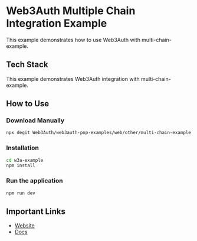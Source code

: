 # Web3Auth Multiple Chain Integration Example

This example demonstrates how to use Web3Auth with multi-chain-example.

## Tech Stack

This example demonstrates Web3Auth integration with multi-chain-example.

## How to Use

### Download Manually

```bash
npx degit Web3Auth/web3auth-pnp-examples/web/other/multi-chain-example w3a-example
```

### Installation

```bash
cd w3a-example
npm install
```

### Run the application

```bash
npm run dev
```

## Important Links

- [Website](https://web3auth.io)
- [Docs](https://web3auth.io/docs)
